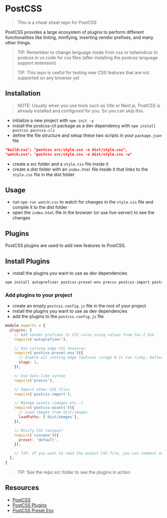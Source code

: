 # PostCSS

> This is a cheat sheet repo for PostCSS

PostCSS provides a large ecosystem of plugins to perform different functionalities like linting, minifying, inserting vendor prefixes, and many other things.

> TIP: Remember to change language mode from css or tailwindcss to postcss in vs code for css files (after installing the postcss language support extension)
>
> TIP: This repo is useful for testing new CSS features that are not supported on any browser yet

## Installation

> NOTE: Usually when you use tools such as Vite or Next.js, PostCSS is already installed and configured for you. So you can skip this.

- initialize a new project with `npm init -y`
- install the postcss-cli package as a dev dependency with `npm install postcss postcss-cli`
- define the file structure and setup these two scripts in your `package.json` file

```json
"build:css": "postcss src/style.css -o dist/style.css",
"watch:css": "postcss src/style.css -o dist/style.css -w"
```

- create a src folder and a `style.css` file inside it
- create a dist folder with an `index.html` file inside it that links to the `style.css` file in the dist folder

## Usage

- run `npm run watch:css` to watch for changes in the `style.css` file and compile it to the dist folder
- open the `index.html` file in the browser (or use live-server) to see the changes

## Plugins

PostCSS plugins are used to add new features to PostCSS.

## Install Plugins

- install the plugins you want to use as dev dependencies

```bash
npm install autoprefixer postcss-preset-env precss postcss-import postcss-assets cssnano
```

### Add plugins to your project

- create an empty `postcss.config.js` file in the root of your project
- install the plugins you want to use as dev dependencies
- add the plugins to the `postcss.config.js` file

```js
module.exports = {
  plugins: [
    // Add vendor prefixes to CSS rules using values from Can I Use
    require('autoprefixer'),

    // Use cutting edge CSS features
    require('postcss-preset-env')({
      // Enable all cutting edge features (stage 0 is too risky, better to use stage 1)
      stage: 1,
    }),

    // Use Sass-like syntax
    require('precss'),

    // Import other CSS files
    require('postcss-import'),

    // Manage assets (images etc..)
    require('postcss-assets')({
      // Load images from dist/images
      loadPaths: ['dist/images'],
    }),

    // Minify CSS (output)
    require('cssnano')({
      preset: 'default',
    }),

    // TIP: If you want to read the output CSS file, you can comment out the cssnano Minify CSS plugin for a while
  ],
}
```

> TIP: See the repo src folder to see the plugins in action

## Resources

- [PostCSS](https://postcss.org/)
- [PostCSS Plugins](https://www.postcss.parts/)
- [PostCSS Preset Env](https://preset-env.cssdb.org/)
